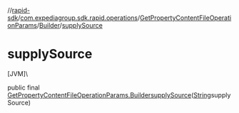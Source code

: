 //[rapid-sdk](../../../../index.md)/[com.expediagroup.sdk.rapid.operations](../../index.md)/[GetPropertyContentFileOperationParams](../index.md)/[Builder](index.md)/[supplySource](supply-source.md)

# supplySource

[JVM]\

public final [GetPropertyContentFileOperationParams.Builder](index.md)[supplySource](supply-source.md)([String](https://docs.oracle.com/javase/8/docs/api/java/lang/String.html)supplySource)
